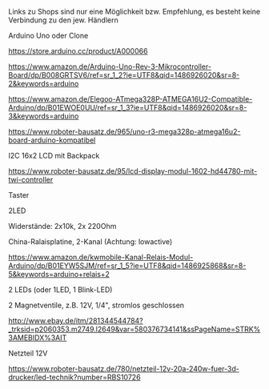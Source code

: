 Links zu Shops sind nur eine Möglichkeit bzw. Empfehlung, es besteht keine Verbindung zu den jew. Händlern

Arduino Uno oder Clone

https://store.arduino.cc/product/A000066

https://www.amazon.de/Arduino-Uno-Rev-3-Mikrocontroller-Board/dp/B008GRTSV6/ref=sr_1_2?ie=UTF8&qid=1486926020&sr=8-2&keywords=arduino

https://www.amazon.de/Elegoo-ATmega328P-ATMEGA16U2-Compatible-Arduino/dp/B01EWOE0UU/ref=sr_1_3?ie=UTF8&qid=1486926020&sr=8-3&keywords=arduino

https://www.roboter-bausatz.de/965/uno-r3-mega328p-atmega16u2-board-arduino-kompatibel

I2C 16x2 LCD mit Backpack

https://www.roboter-bausatz.de/95/lcd-display-modul-1602-hd44780-mit-twi-controller

Taster

2LED

Widerstände: 2x10k, 2x 220Ohm

China-Ralaisplatine, 2-Kanal (Achtung: lowactive)

https://www.amazon.de/kwmobile-Kanal-Relais-Modul-Arduino/dp/B01EYW5SJM/ref=sr_1_5?ie=UTF8&qid=1486925868&sr=8-5&keywords=arduino+relais+2

2 LEDs (oder 1LED, 1 Blink-LED)

2 Magnetventile, z.B. 12V, 1/4", stromlos geschlossen

http://www.ebay.de/itm/281344544784?_trksid=p2060353.m2749.l2649&var=580376734141&ssPageName=STRK%3AMEBIDX%3AIT

Netzteil 12V

https://www.roboter-bausatz.de/780/netzteil-12v-20a-240w-fuer-3d-drucker/led-technik?number=RBS10726

